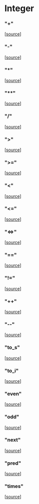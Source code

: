 # Integer

### "+"



[[source](https://github.com/goby-lang/goby/tree/f32c1fcbfd7e1df021948de1065d342e95ebd03d/vm/integer.go#L45)]

### "-"



[[source](https://github.com/goby-lang/goby/tree/f32c1fcbfd7e1df021948de1065d342e95ebd03d/vm/integer.go#L62)]

### "*"



[[source](https://github.com/goby-lang/goby/tree/f32c1fcbfd7e1df021948de1065d342e95ebd03d/vm/integer.go#L79)]

### "**"



[[source](https://github.com/goby-lang/goby/tree/f32c1fcbfd7e1df021948de1065d342e95ebd03d/vm/integer.go#L96)]

### "/"



[[source](https://github.com/goby-lang/goby/tree/f32c1fcbfd7e1df021948de1065d342e95ebd03d/vm/integer.go#L114)]

### ">"



[[source](https://github.com/goby-lang/goby/tree/f32c1fcbfd7e1df021948de1065d342e95ebd03d/vm/integer.go#L131)]

### ">="



[[source](https://github.com/goby-lang/goby/tree/f32c1fcbfd7e1df021948de1065d342e95ebd03d/vm/integer.go#L153)]

### "<"



[[source](https://github.com/goby-lang/goby/tree/f32c1fcbfd7e1df021948de1065d342e95ebd03d/vm/integer.go#L175)]

### "<="



[[source](https://github.com/goby-lang/goby/tree/f32c1fcbfd7e1df021948de1065d342e95ebd03d/vm/integer.go#L197)]

### "<=>"



[[source](https://github.com/goby-lang/goby/tree/f32c1fcbfd7e1df021948de1065d342e95ebd03d/vm/integer.go#L219)]

### "=="



[[source](https://github.com/goby-lang/goby/tree/f32c1fcbfd7e1df021948de1065d342e95ebd03d/vm/integer.go#L244)]

### "!="



[[source](https://github.com/goby-lang/goby/tree/f32c1fcbfd7e1df021948de1065d342e95ebd03d/vm/integer.go#L266)]

### "++"



[[source](https://github.com/goby-lang/goby/tree/f32c1fcbfd7e1df021948de1065d342e95ebd03d/vm/integer.go#L288)]

### "--"



[[source](https://github.com/goby-lang/goby/tree/f32c1fcbfd7e1df021948de1065d342e95ebd03d/vm/integer.go#L299)]

### "to_s"



[[source](https://github.com/goby-lang/goby/tree/f32c1fcbfd7e1df021948de1065d342e95ebd03d/vm/integer.go#L310)]

### "to_i"



[[source](https://github.com/goby-lang/goby/tree/f32c1fcbfd7e1df021948de1065d342e95ebd03d/vm/integer.go#L321)]

### "even"



[[source](https://github.com/goby-lang/goby/tree/f32c1fcbfd7e1df021948de1065d342e95ebd03d/vm/integer.go#L329)]

### "odd"



[[source](https://github.com/goby-lang/goby/tree/f32c1fcbfd7e1df021948de1065d342e95ebd03d/vm/integer.go#L345)]

### "next"



[[source](https://github.com/goby-lang/goby/tree/f32c1fcbfd7e1df021948de1065d342e95ebd03d/vm/integer.go#L360)]

### "pred"



[[source](https://github.com/goby-lang/goby/tree/f32c1fcbfd7e1df021948de1065d342e95ebd03d/vm/integer.go#L369)]

### "times"



[[source](https://github.com/goby-lang/goby/tree/f32c1fcbfd7e1df021948de1065d342e95ebd03d/vm/integer.go#L378)]

